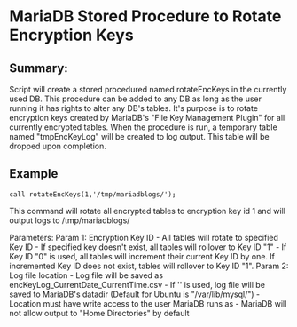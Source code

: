 # MariaDB Stored Procedure to Rotate Encryption Keys

## Summary:
   Script will create a stored procedured named rotateEncKeys in the currently used DB.  This procedure can be added to any DB as 
   long as the user running it has rights to alter any DB's tables. It's purpose is to rotate encryption keys created by MariaDB's
   "File Key Management Plugin" for all currently encrypted tables.  When the procedure is run, a temporary table named 
   "tmpEncKeyLog" will be created to log output.  This table will be dropped upon completion.

## Example
```
call rotateEncKeys(1,'/tmp/mariadblogs/');
```
This command will rotate all encrypted tables to encryption key id 1 and will output logs to /tmp/mariadblogs/
   
Parameters:
   Param 1: Encryption Key ID
      - All tables will rotate to specified Key ID
      - If specified key doesn't exist, all tables will rollover to Key ID "1"
      - If Key ID "0" is used, all tables will increment their current Key ID by one. If incremented Key ID does not exist, tables will rollover to Key ID "1".
   Param 2: Log file location
      - Log file will be saved as encKeyLog_CurrentDate_CurrentTime.csv
      - If '' is used, log file will be saved to MariaDB's datadir (Default for Ubuntu is "/var/lib/mysql/")
      - Location must have write access to the user MariaDB runs as
      - MariaDB will not allow output to "Home Directories" by default
